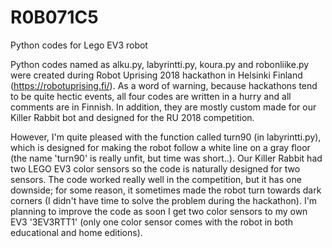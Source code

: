 # R0B071C5
Python codes for Lego EV3 robot

Python codes named as alku.py, labyrintti.py, koura.py and robonliike.py were created during Robot Uprising 2018 hackathon in Helsinki Finland (https://robotuprising.fi/). As a word of warning, because hackathons tend to be quite hectic events, all four codes are written in a hurry and all comments are in Finnish. In addition, they are mostly custom made for our Killer Rabbit bot and designed for the RU 2018 competition.

However, I'm quite pleased with the function called turn90 (in labyrintti.py), which is designed for making the robot follow a white line on a gray floor (the name 'turn90' is really unfit, but time was short..). Our Killer Rabbit had two LEGO EV3 color sensors so the code is naturally designed for two sensors. The code worked really well in the competition, but it has one downside; for some reason, it sometimes made the robot turn towards dark corners (I didn't have time to solve the problem during the hackathon).
I'm planning to improve the code as soon I get two color sensors to my own EV3 '3EV3RTT1' (only one color sensor comes with the robot in both educational and home editions).
